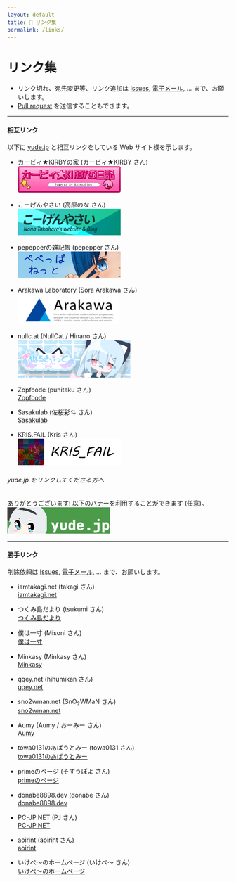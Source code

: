 ```yaml
---
layout: default
title: 📎 リンク集
permalink: /links/
---
```


# リンク集
* リンク切れ、宛先変更等、リンク追加は [Issues](https://github.com/yudejp/yude.jp/issues), [電子メール](mailto:i@yude.jp), ... まで、お願いします。
* [Pull request](https://github.com/yudejp/yude.jp/pulls) を送信することもできます。

---

#### 相互リンク
以下に [yude.jp](https://yude.jp) と相互リンクをしている Web サイト様を示します。

* カービィ★KIRBYの家 (カービィ★KIRBY さん)\
[![kirby3ds](/assets/images/mutual-links/kirby3ds.png)](https://exout.net/~kirby3ds/)

* こーげんやさい (高原のな さん)\
[![こーげんやさい](/assets/images/mutual-links/nona-takahara.png)](https://nona-takahara.github.io/)

* pepepperの雑記帳 (pepepper さん)\
[![pepepperの雑記帳](/assets/images/mutual-links/pepepper.png)](https://www.pepepper.net/)

* Arakawa Laboratory (Sora Arakawa さん)\
<a href="https://arkw.net/"><img src="/assets/images/mutual-links/arkwnet.png" width="230" alt="Arakawa Laboratory" /></a>

* nullc.at (NullCat / Hinano さん)\
[![nullc.at](/assets/images/mutual-links/nullcat.png)](https://nullc.at)

* Zopfcode (puhitaku さん)\
[Zopfcode](https://www.zopfco.de/)

* Sasakulab (佐桜彩斗 さん)\
[Sasakulab](https://sasakulab.github.io/)

* KRIS.FAIL (Kris さん)\
[![KRIS.FAIL](/assets/images/mutual-links/kris_fail.png)](https://kris.fail/)

###### yude.jp をリンクしてくださる方へ
ありがとうございます! 以下のバナーを利用することができます (任意)。\
[![yude.jp](/assets/images/banner_new.png)](https://yude.jp/images/banner_new.png)

---

#### 勝手リンク 
削除依頼は [Issues](https://github.com/yudejp/yude.jp/issues), [電子メール](mailto:i@yude.jp), ... まで、お願いします。

* iamtakagi.net (takagi さん)\
[iamtakagi.net](https://iamtakagi.net/)

* つくみ島だより (tsukumi さん)\
[つくみ島だより](https://blog.tsukumijima.net/)

* 僕は一寸 (Misoni さん)\
[僕は一寸](https://misoni.me/)

* Minkasy (Minkasy さん)\
[Minkasy](https://www.minkasy.work/)

* qqey.net (hihumikan さん)\
[qqey.net](https://www.qqey.net/)

* sno2wman.net (SnO<sub>2</sub>WMaN さん)\
[sno2wman.net](https://sno2wman.net/)

* Aumy (Aumy / おーみー さん)\
[Aumy](https://fuku.day/)

* towa0131のあばうとみー (towa0131 さん)\
[towa0131のあばうとみー](https://www.towa0131.jp/)

* primeのページ (そすうぽよ さん)\
[primeのページ](https://poyo.me/)

* donabe8898.dev (donabe さん)\
[donabe8898.dev](https://donabe8898.dev/)

* PC-JP.NET (PJ さん)\
[PC-JP.NET](https://pc-jp.net/)

* aoirint (aoirint さん)\
[aoirint](https://aoirint.com/)

* いけぺ〜のホームページ (いけぺ～ さん)\
[いけぺ〜のホームページ](https://ikepe.xyz/index.html)
